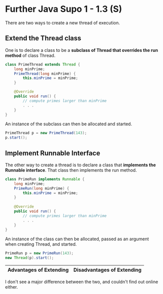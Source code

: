 # Further Java Supo 1 - 1.3 (S)

There are two ways to create a new thread of execution. 

## Extend the Thread class
One is to declare a class to be a **subclass of Thread that overrides the run method** of class Thread.

```java
class PrimeThread extends Thread {
    long minPrime;
    PrimeThread(long minPrime) {
        this.minPrime = minPrime;
    }

    @Override
    public void run() {
        // compute primes larger than minPrime
        . . .
    }
}
```


An instance of the subclass can then be allocated and started.

```java
PrimeThread p = new PrimeThread(143);
p.start();
```

## Implement Runnable Interface

The other way to create a thread is to declare a class that **implements the Runnable interface**. That class then implements the run method.


```java
class PrimeRun implements Runnable {
    long minPrime;
    PrimeRun(long minPrime) {
        this.minPrime = minPrime;
    }
    
    @Override
    public void run() {
        // compute primes larger than minPrime
        . . .
    }
}
```

An instance of the class can then be allocated, passed as an argument when creating Thread, and started.

```java
PrimeRun p = new PrimeRun(143);
new Thread(p).start();
```

|Advantages of Extending|Disadvantages of Extending|
|---|---|


I don't see a major difference between the two, and couldn't find out online either.
